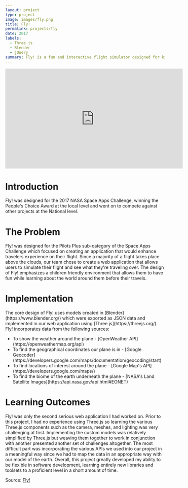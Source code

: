 ```yaml
---
layout: project
type: project
image: images/fly.png
title: Fly!
permalink: projects/fly
date: 2017
labels:
  - Three.js
  - Blender
  - jQuery
summary: Fly! is a fun and interactive flight simulator designed for kid passengers to see what's going on under the Earth as they fly above it.
---
```


<iframe width="560" height="315" src="https://www.youtube.com/embed/UeNcsnRxHJM" frameborder="0" allowfullscreen=""></iframe>

<h1> Introduction </h1>
Fly! was designed for the 2017 NASA Space Apps Challenge, winning the People's Choice Award at the local level and went on to compete against other projects at the National level.

<h1> The Problem </h1>
Fly! was designed for the Pilots Plus sub-category of the Space Apps Challenge which focused on creating an application that would enhance travelers experience on their flight. Since a majority of a flight takes place above the clouds, our team chose to create a web application that allows users to simulate their flight and see what they're traveling over. The design of Fly! emphasizes a children friendly environment that allows them to have fun while learning about the world around them before their travels.

<h1> Implementation </h1>
The core design of Fly! uses models created in [Blender](https://www.blender.org/) which were exported as JSON data and implemented in our web application using [Three.js](https://threejs.org/). Fly! incorporates data from the following sources:
<ul>
<li> To show the weather around the plane - [OpenWeather API](https://openweathermap.org/api) </li>
<li> To find the geographical coordinates our plane is in - [Google Geocoder](https://developers.google.com/maps/documentation/geocoding/start) </li>
<li> To find locations of interest around the plane - [Google Map's API](https://developers.google.com/maps/) </li>
<li> To find the biome of the earth underneath the plane - [NASA's Land Satellite Images](https://api.nasa.gov/api.html#EONET) </li>
</ul>

<h1> Learning Outcomes </h1>
Fly! was only the second serious web application I had worked on. Prior to this project, I had no experience using Three.js so learning the various Three.js components such as the camera, meshes, and lighting was very challenging at first. Implementing the custom models was relatively simplified by Three.js but weaving them together to work in conjunction with another presented another set of challenges altogether. The most difficult part was incorporating the various APIs we used into our project in a meaningful way since we had to map the data in an appropriate way with our model of the earth. Overall, this project greatly developed my ability to be flexible in software development, learning entirely new libraries and toolsets to a proficient level in a short amount of time.

Source: <a href="https://github.com/ilungj/nasa-space-app"><i class="large github icon"></i>Fly!</a>
